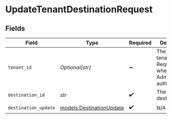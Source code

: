 # UpdateTenantDestinationRequest


## Fields

| Field                                                                 | Type                                                                  | Required                                                              | Description                                                           |
| --------------------------------------------------------------------- | --------------------------------------------------------------------- | --------------------------------------------------------------------- | --------------------------------------------------------------------- |
| `tenant_id`                                                           | *Optional[str]*                                                       | :heavy_minus_sign:                                                    | The ID of the tenant. Required when using AdminApiKey authentication. |
| `destination_id`                                                      | *str*                                                                 | :heavy_check_mark:                                                    | The ID of the destination.                                            |
| `destination_update`                                                  | [models.DestinationUpdate](../models/destinationupdate.md)            | :heavy_check_mark:                                                    | N/A                                                                   |